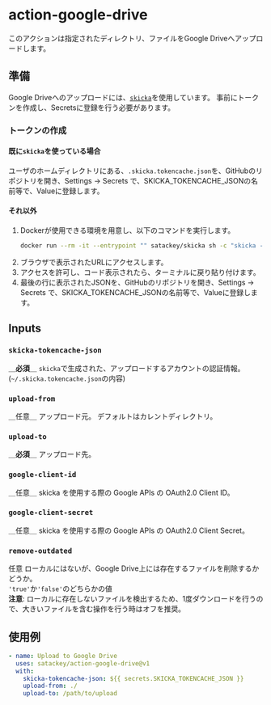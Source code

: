# action-google-drive

このアクションは指定されたディレクトリ、ファイルをGoogle Driveへアップロードします。

## 準備
Google Driveへのアップロードには、[`skicka`](https://github.com/google/skicka)を使用しています。
事前にトークンを作成し、Secretsに登録を行う必要があります。

### トークンの作成
#### 既に`skicka`を使っている場合
ユーザのホームディレクトリにある、`.skicka.tokencache.json`を、GitHubのリポジトリを開き、Settings → Secrets で、SKICKA_TOKENCACHE_JSONの名前等で、Valueに登録します。


#### それ以外
1. Dockerが使用できる環境を用意し、以下のコマンドを実行します。
    ```sh
    docker run --rm -it --entrypoint "" satackey/skicka sh -c "skicka --no-browser-auth ls && cat /root/.skicka.tokencache.json"
    ```
1. ブラウザで表示されたURLにアクセスします。
1. アクセスを許可し、コード表示されたら、ターミナルに戻り貼り付けます。
1. 最後の行に表示されたJSONを、GitHubのリポジトリを開き、Settings → Secrets で、SKICKA_TOKENCACHE_JSONの名前等で、Valueに登録します。

## Inputs

### `skicka-tokencache-json`

＿**必須**＿ `skicka`で生成された、アップロードするアカウントの認証情報。
(`~/.skicka.tokencache.json`の内容)

### `upload-from`

＿任意＿ アップロード元。 デフォルトはカレントディレクトリ。

### `upload-to`

＿**必須**＿ アップロード先。 

### `google-client-id`

＿任意＿ skicka を使用する際の Google APIs の OAuth2.0 Client ID。

### `google-client-secret`

＿任意＿ skicka を使用する際の Google APIs の OAuth2.0 Client Secret。

### `remove-outdated`
任意 ローカルにはないが、Google Drive上には存在するファイルを削除するかどうか。  
`'true'`か`'false'`のどちらかの値  
**注意**: ローカルに存在しないファイルを検出するため、1度ダウンロードを行うので、大きいファイルを含む操作を行う時はオフを推奨。

## 使用例

```yaml
- name: Upload to Google Drive
  uses: satackey/action-google-drive@v1
  with:
    skicka-tokencache-json: ${{ secrets.SKICKA_TOKENCACHE_JSON }}
    upload-from: ./
    upload-to: /path/to/upload
```
